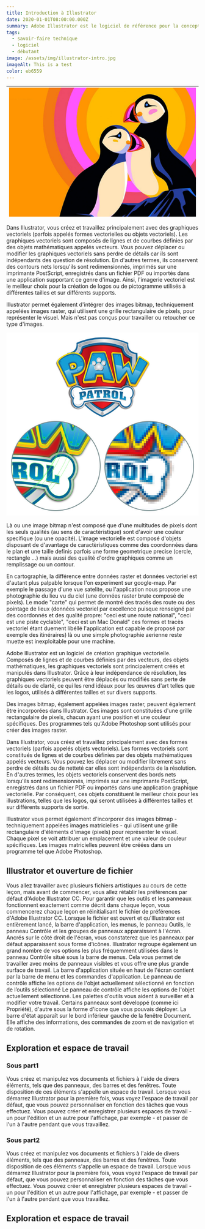```yaml
---
title: Introduction à Illustrator
date: 2020-01-01T08:00:00.000Z
summary: Adobe Illustrator est le logiciel de référence pour la conception graphique vectorielle. Dans ce cours, vous apprendrez toutes ses fonctionnalités essentielles pour libérer votre créativité et maîtriser le logiciel de graphisme vectoriel le plus puissant !. 
tags:
  - savoir-faire technique
  - logiciel
  - débutant
image: /assets/img/illustrator-intro.jpg
imageAlt: This is a test
color: eb6559
---
```

| ![Forst, Averell & Co. Affiche pour imprimerie Hoe 1870](/src/assets/img/illustrator-intro.jpg) |
|:--:|

Dans Illustrator, vous créez et travaillez principalement avec des graphiques vectoriels (parfois appelés formes vectorielles ou objets vectoriels). Les graphiques vectoriels sont composés de lignes et de courbes définies par des objets mathématiques appelés vecteurs.
Vous pouvez déplacer ou modifier les graphiques vectoriels sans perdre de détails car ils sont indépendants des question de résolution. En d'autres termes, ils conservent des contours nets lorsqu'ils sont redimensionnés, imprimés sur une imprimante PostScript, enregistrés dans un fichier PDF ou importés dans une application supportant ce genre d'image. Ainsi, l'imagerie vectoriel est le meilleur choix pour la création de logos ou de pictogramme utilisés à différentes tailles et sur différents supports.

Illustrator permet également d'intégrer des images bitmap, techniquement appelées images raster, qui utilisent une grille rectangulaire de pixels, pour représenter le visuel. Mais n'est pas conçus pour travailler ou retoucher ce type d'images.

![Logo PawPatrol vector et bitmap](/src/assets/img/logo-PawPatrol-vector-bitmap.jpg)

Là ou une image bitmap n'est composé que d'une multitudes de pixels dont les seuls qualités (au sens de caractèristique) sont d'avoir une couleur specifique (ou une opacité). L'image vectorielle est composé d'objets disposant de d'avantage de caractèristiques comme des coordonnées dans le plan et une taille definis parfois une forme geometrique precise (cercle, rectangle ...) mais aussi des qualité d'ordre graphiques comme un remplissage ou un contour.

En cartographie, la différence entre données raster et données vectoriel est d'autant plus palpable lorsque l'on experiment sur google-map. Par exemple le passage d'une vue satelite, ou l'application nous propose une photographie du lieu vu du ciel (une données raster brute composé de pixels). Le mode "carte" qui permet de montré des tracés des route ou des pointage de lieux (données vectoriel par excellence puisque renseigné par des coordonnés et des qualité propre: "ceci est une route national", "ceci est une piste cyclable", "ceci est un Mac Donald" ces formes et tracès vectoriel étant duement libéllé l'application est capable de proposé par exemple des itinéraires) là ou une simple photographie aerienne reste muette est inexploitable pour une machine.

Adobe Illustrator est un logiciel de création graphique vectorielle. Composés de lignes et de courbes définies par des vecteurs, des objets mathématiques, les graphiques vectoriels sont principalement créés et manipulés dans Illustrator. Grâce à leur indépendance de résolution, les graphiques vectoriels peuvent être déplacés ou modifiés sans perte de détails ou de clarté, ce qui les rend idéaux pour les œuvres d'art telles que les logos, utilisés à différentes tailles et sur divers supports.

Des images bitmap, également appelées images raster, peuvent également être incorporées dans Illustrator. Ces images sont constituées d'une grille rectangulaire de pixels, chacun ayant une position et une couleur spécifiques. Des programmes tels qu'Adobe Photoshop sont utilisés pour créer des images raster.


Dans Illustrator, vous créez et travaillez principalement avec des formes vectoriels (parfois appelés objets vectoriels). Les formes vectoriels sont constitués de lignes et de courbes définies par des objets mathématiques appelés vecteurs. Vous pouvez les déplacer ou modifier librement sans perdre de détails ou de netteté car elles sont indépendants de la résolution. En d'autres termes, les objets vectoriels conservent des bords nets lorsqu'ils sont redimensionnés, imprimés sur une imprimante PostScript, enregistrés dans un fichier PDF ou importés dans une application graphique vectorielle. Par conséquent, ces objets constituent le meilleur choix pour les illustrations, telles que les logos, qui seront utilisées à différentes tailles et sur différents supports de sortie.



Illustrator vous permet également d'incorporer des images bitmap - techniquement appelées images matricielles - qui utilisent une grille rectangulaire d'éléments d'image (pixels) pour représenter le visuel. Chaque pixel se voit attribuer un emplacement et une valeur de couleur spécifiques. Les images matricielles peuvent être créées dans un programme tel que Adobe Photoshop.

## Illustrator et ouverture de fichier
Vous allez travailler avec plusieurs fichiers artistiques au cours de cette leçon, mais avant de commencer, vous allez rétablir les préférences par défaut d'Adobe Illustrator CC. Pour garantir que les outils et les panneaux fonctionnent exactement comme décrit dans chaque leçon, vous commencerez chaque leçon en réinitialisant le fichier de préférences d'Adobe Illustrator CC.
Lorsque le fichier est ouvert et qu'Illustrator est entièrement lancé, la barre d'application, les menus, le panneau Outils, le panneau Contrôle et les groupes de panneaux apparaissent à l'écran. Ancrés sur le côté droit de l'écran, vous constaterez que les panneaux par défaut apparaissent sous forme d'icônes. Illustrator regroupe également un grand nombre de vos options les plus fréquemment utilisées dans le panneau Contrôle situé sous la barre de menus. Cela vous permet de travailler avec moins de panneaux visibles et vous offre une plus grande surface de travail.
La barre d'application située en haut de l'écran contient par la barre de menu et les commandes d'application.
Le panneau de contrôle affiche les options de l'objet actuellement sélectionné en fonction de l’outils sélectionné
Le panneau de contrôle affiche les options de l'objet actuellement sélectionné.
Les palettes d'outils vous aident à surveiller et à modifier votre travail. Certains panneaux sont développé (comme ici Propriété), d'autre sous la forme d'icone que vous pouvais déployer.
La barre d'état apparaît sur le bord inférieur gauche de la fenêtre Document. Elle affiche des informations, des commandes de zoom et de navigation et de rotation.
## Exploration et espace de travail
### Sous part1
Vous créez et manipulez vos documents et fichiers à l'aide de divers éléments, tels que des panneaux, des barres et des fenêtres. Toute disposition de ces éléments s'appelle un espace de travail. Lorsque vous démarrez Illustrator pour la première fois, vous voyez l'espace de travail par défaut, que vous pouvez personnaliser en fonction des tâches que vous effectuez. Vous pouvez créer et enregistrer plusieurs espaces de travail - un pour l'édition et un autre pour l'affichage, par exemple - et passer de l'un à l'autre pendant que vous travaillez.
### Sous part2
Vous créez et manipulez vos documents et fichiers à l'aide de divers éléments, tels que des panneaux, des barres et des fenêtres. Toute disposition de ces éléments s'appelle un espace de travail. Lorsque vous démarrez Illustrator pour la première fois, vous voyez l'espace de travail par défaut, que vous pouvez personnaliser en fonction des tâches que vous effectuez. Vous pouvez créer et enregistrer plusieurs espaces de travail - un pour l'édition et un autre pour l'affichage, par exemple - et passer de l'un à l'autre pendant que vous travaillez.

## Exploration et espace de travail